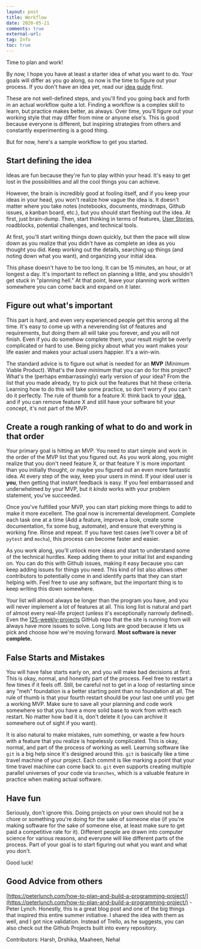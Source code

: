 ```yaml
---
layout: post
title: Workflow
date: 2020-05-21
comments: true
external-url:
tag: Info
toc: true
---
```


<!-- markdownlint-disable MD004 MD009 MD014 MD024 MD040 -->

Time to plan and work!

By now, I hope you have at least a starter idea of what you want to do. Your goals will differ as you go along, so now is the time to figure out your process. If you don't have an idea yet, read our [idea guide](/ideas) first.

These are not well-defined steps, and you'll find you going back and forth in an actual workflow quite a lot. Finding a workflow is a complex skill to learn, but practice makes better, as always. Over time, you'll figure out your working style that may differ from mine or anyone else's. This is good because everyone is different, but inspiring strategies from others and constantly experimenting is a good thing.

But for now, here's a sample workflow to get you started.

## Start defining the idea 

Ideas are fun because they're fun to play within your head. It's easy to get lost in the possibilities and all the cool things you can achieve.

However, the brain is incredibly good at fooling itself, and if you keep your ideas in your head, you won't realize how vague the idea is. It doesn't matter where you take notes (notebooks, documents, mindmaps, Github issues, a kanban board, etc.), but you should start fleshing out the idea. At first, just brain-dump. Then, start thinking in terms of features, [User Stories](https://www.visual-paradigm.com/guide/agile-software-development/what-is-user-story/), roadblocks, potential challenges, and technical tools.

At first, you'll start writing things down quickly, but then the pace will slow down as you realize that you didn't have as complete an idea as you thought you did. Keep working out the details, searching up things (and noting down what you want), and organizing your initial idea.

This phase doesn't have to be too long. It can be 15 minutes, an hour, or at longest a day. It's important to reflect on planning a little, and you shouldn't get stuck in "planning hell." At that point, leave your planning work written somewhere you can come back and expand on it later.

## Figure out what's important

This part is hard, and even very experienced people get this wrong all the time. It's easy to come up with a neverending list of features and requirements, but doing them all will take you forever, and you will not finish. Even if you do somehow complete them, your result might be overly complicated or hard to use. Being picky about what you want makes your life easier and makes your actual users happier. It's a win-win.

The standard advice is to figure out what is needed for an **MVP** (Minimum Viable Product). What's the _bare minimum_ that you can do for this project? What's the (perhaps embarrassingly) early version of your idea? From the list that you made already, try to pick out the features that hit these criteria. Learning how to do this will take some practice, so don't worry if you can't do it perfectly. The rule of thumb for a feature X: think back to your [idea](/ideas), and if you can remove feature X and still have your software hit your concept, it's not part of the MVP.

## Create a rough ranking of what to do and work in that order

Your primary goal is hitting an MVP. You need to start simple and work in the order of the MVP list that you figured out. As you work along, you might realize that you don't need feature X, or that feature Y is more important than you initially thought, or maybe you figured out an even more fantastic idea. At every step of the way, keep your users in mind. If your ideal user is **you**, then getting that instant feedback is easy. If you feel embarrassed and underwhelmed by your MVP, but it _kinda_ works with your problem statement, you've succeeded.

Once you've fulfilled your MVP, you can start picking more things to add to make it more excellent. The goal now is incremental development. Complete each task one at a time (Add a feature, improve a look, create some documentation, fix some bug, automate), and ensure that everything is working fine. Rinse and repeat. If you have test cases (we'll cover a bit of `pytest` and `mocha`), this process can become faster and easier.

As you work along, you'll unlock more ideas and start to understand some of the technical hurdles. Keep adding them to your initial list and expanding on. You can do this with Github issues, making it easy because you can keep adding issues for things you need. This kind of list also allows other contributors to potentially come in and identify parts that they can start helping with. Feel free to use any software, but the important thing is to keep writing this down somewhere.

Your list will almost always be longer than the program you have, and you will never implement a lot of features at all. This long list is natural and part of almost every real-life project (unless it's exceptionally narrowly defined). Even the [125-weekly-projects](https://github.com/harsh183/125-weekly-projects/issues) GitHub repo that the site is running from will always have more issues to solve. Long lists are good because it lets us pick and choose how we're moving forward. **Most software is never complete.**

## False Starts and Mistakes

You will have false starts early on, and you will make bad decisions at first. This is okay, normal, and honestly part of the process. Feel free to restart a few times if it feels off. Still, be careful not to get in a loop of restarting since any "meh" foundation is a better starting point than no foundation at all. The rule of thumb is that your fourth restart should be your last one until you get a working MVP. Make sure to save all your planning and code work somewhere so that you have a more solid base to work from with each restart. No matter how bad it is, don't delete it (you can archive it somewhere out of sight if you want).

It is also natural to make mistakes, ruin something, or waste a few hours with a feature that you realize is hopelessly complicated. This is okay, normal, and part of the process of working as well. Learning software like `git` is a big help since it's designed around this. `git` is basically like a time travel machine of your project. Each commit is like marking a point that your time travel machine can come back to. `git` even supports creating multiple parallel universes of your code via `branches`, which is a valuable feature in practice when making actual software.

## Have fun

Seriously, don't ignore this. Doing projects on your own should not be a chore or something you're doing for the sake of someone else (if you're making software for the sake of someone else, at least make sure to get paid a competitive rate for it). Different people are drawn into computer science for various reasons, and everyone will like different parts of the process. Part of your goal is to start figuring out what you want and what you don't.

Good luck! 

## Good Advice from others

[https://peterlunch.com/how-to-plan-and-build-a-programming-project/](https://peterlunch.com/how-to-plan-and-build-a-programming-project/) - Peter Lynch. Honestly, this is a great blog post and one of the big things that inspired this entire summer initiative. I shared the idea with them as well, and I got nice validation. Instead of Trello, as he suggests, you can also check out the Github Projects built into every repository.

Contributors: Harsh, Drshika, Maaheen, Nehal
